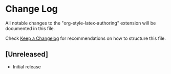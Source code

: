 # Change Log

All notable changes to the "org-style-latex-authoring" extension will be documented in this file.

Check [Keep a Changelog](http://keepachangelog.com/) for recommendations on how to structure this file.

## [Unreleased]

- Initial release